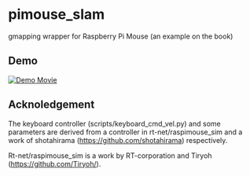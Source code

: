 # pimouse_slam
gmapping wrapper for Raspberry Pi Mouse (an example on the book)

## Demo

[![Demo Movie](https://img.youtube.com/vi/b2kYQ11PUSI/0.jpg)](https://www.youtube.com/watch?v=b2kYQ11PUSI)

## Acknoledgement

The keyboard controller (scripts/keyboard\_cmd\_vel.py)
and some parameters are derived from a controller in rt-net/raspimouse\_sim
and a work of shotahirama (https://github.com/shotahirama) respectively.

Rt-net/raspimouse\_sim is a work by RT-corporation and
Tiryoh (https://github.com/Tiryoh/).

